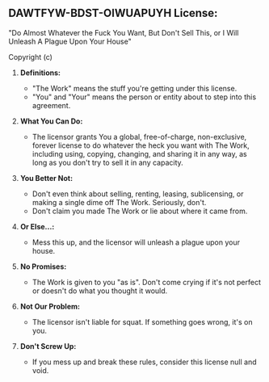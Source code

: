 ## DAWTFYW-BDST-OIWUAPUYH License:
"Do Almost Whatever the Fuck You Want, But Don't Sell This, or I Will Unleash A Plague Upon Your House"

Copyright (c) <year> <copyright holders>

1. **Definitions:**
   - "The Work" means the stuff you're getting under this license.
   - "You" and "Your" means the person or entity about to step into this agreement.

2. **What You Can Do:**
   - The licensor grants You a global, free-of-charge, non-exclusive, forever license to do whatever the heck you want with The Work, including using, copying, changing, and sharing it in any way, as long as you don't try to sell it in any capacity.

3. **You Better Not:**
   - Don't even think about selling, renting, leasing, sublicensing, or making a single dime off The Work. Seriously, don't.
   - Don't claim you made The Work or lie about where it came from.

4. **Or Else...:**
   - Mess this up, and the licensor will unleash a plague upon your house.

5. **No Promises:**
   - The Work is given to you "as is". Don't come crying if it's not perfect or doesn't do what you thought it would.

6. **Not Our Problem:**
   - The licensor isn't liable for squat. If something goes wrong, it's on you.

7. **Don't Screw Up:**
   - If you mess up and break these rules, consider this license null and void.